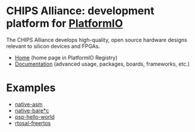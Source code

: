 
# CHIPS Alliance: development platform for [PlatformIO](https://platformio.org)

The CHIPS Alliance develops high-quality, open source hardware designs relevant to silicon devices and FPGAs.

* [Home](https://platformio.org/platforms/chipsalliance) (home page in PlatformIO Registry)
* [Documentation](https://docs.platformio.org/page/platforms/chipsalliance.html) (advanced usage, packages, boards, frameworks, etc.)

# Examples

* [native-asm](https://github.com/platformio/platform-chipsalliance/tree/master/examples/native-asm)
* [native-bare*c](https://github.com/platformio/platform-chipsalliance/tree/master/examples/native-bare*c)
* [psp-hello-world](https://github.com/platformio/platform-chipsalliance/tree/master/examples/psp-hello-world)
* [rtosal-freertos](https://github.com/platformio/platform-chipsalliance/tree/master/examples/rtosal-freertos)
